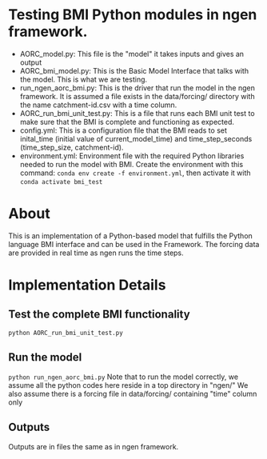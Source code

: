 # Testing BMI Python modules in ngen framework.
 - AORC_model.py: This file is the "model" it takes inputs and gives an output
 - AORC_bmi_model.py: This is the Basic Model Interface that talks with the model. This is what we are testing.
 - run_ngen_aorc_bmi.py: This is the driver that run the model in the ngen framework. It is assumed a file exists in the data/forcing/ directory with the name catchment-id.csv with a time column.
 - AORC_run_bmi_unit_test.py: This is a file that runs each BMI unit test to make sure that the BMI is complete and functioning as expected.
 - config.yml: This is a configuration file that the BMI reads to set inital_time (initial value of current_model_time) and time_step_seconds (time_step_size, catchment-id).
 - environment.yml: Environment file with the required Python libraries needed to run the model with BMI. Create the environment with this command: `conda env create -f environment.yml`, then activate it with `conda activate bmi_test`

# About
This is an implementation of a Python-based model that fulfills the Python language BMI interface and can be used in the Framework. The forcing data are provided in real time as ngen runs the time steps.

# Implementation Details

## Test the complete BMI functionality
`python AORC_run_bmi_unit_test.py`

## Run the model
`python run_ngen_aorc_bmi.py`
Note that to run the model correctly, we assume all the python codes here reside in a top directory in "ngen/"
We also assume there is a forcing file in data/forcing/ containing "time" column only

## Outputs
Outputs are in files the same as in ngen framework.
